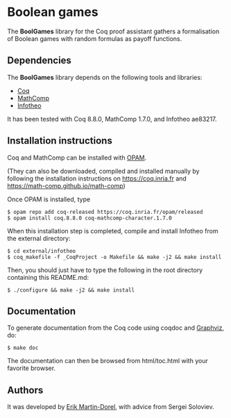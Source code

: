 # Boolean games

The **BoolGames** library for the Coq proof assistant gathers a formalisation of Boolean games with random formulas as payoff functions.

## Dependencies

The **BoolGames** library depends on the following tools and libraries:

- [Coq](https://coq.inria.fr/)
- [MathComp](https://math-comp.github.io/math-comp)
- [Infotheo](https://staff.aist.go.jp/reynald.affeldt/shannon/)

It has been tested with Coq 8.8.0, MathComp 1.7.0, and Infotheo ae83217.

## Installation instructions

Coq and MathComp can be installed with [OPAM](https://opam.ocaml.org).

(They can also be downloaded, compiled and installed manually by
following the installation instructions on https://coq.inria.fr and
https://math-comp.github.io/math-comp)

Once OPAM is installed, type

```
$ opam repo add coq-released https://coq.inria.fr/opam/released
$ opam install coq.8.8.0 coq-mathcomp-character.1.7.0
```

When this installation step is completed, compile and install Infotheo
from the external directory:

```
$ cd external/infotheo
$ coq_makefile -f _CoqProject -o Makefile && make -j2 && make install
```

Then, you should just have to type the following in the root directory
containing this README.md:

```
$ ./configure && make -j2 && make install
```

## Documentation

To generate documentation from the Coq code using coqdoc and
[Graphviz](https://www.graphviz.org/), do:

    $ make doc

The documentation can then be browsed from html/toc.html with
your favorite browser.

## Authors

It was developed by [Erik Martin-Dorel](https://github.com/erikmd),
with advice from Sergei Soloviev.
